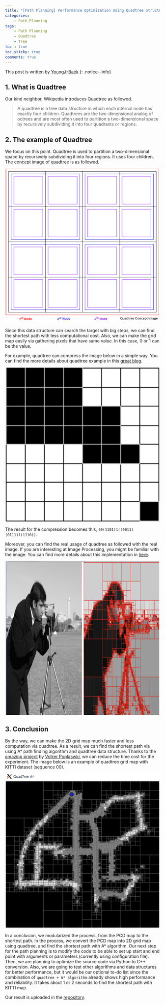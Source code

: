 ```yaml
---
title: "[Path Planning] Performance Optimization Using Quadtree Structure"
categories:
    - Path_Planning
tags:
    - Path Planning
    - Quadtree
    - Tree
toc : true
toc_sticky: true
comments: true
---
```

This post is written by [YoungJ-Baek](https://github.com/YoungJ-Baek)
{: .notice--info}

## 1. What is Quadtree
Our kind neighbor, Wikipedia introduces Quadtree as followed.

> A quadtree is a tree data structure in which each internal node has exactly four children. Quadtrees are the two-dimensional analog of octrees and are most often used to partition a two-dimensional space by recursively subdividing it into four quadrants or regions.

## 2. The example of Quadtree
We focus on this point. Quadtree is used to partition a two-dimensional space by recursively subdividing it into four regions. It uses four children. The concept image of quadtree is as followed.

<p align="center"><img src="/assets/images/posts/quadtree.png" height="500px" width="500px"></p>

Since this data structure can search the target with big steps, we can find the shortest path with less computational cost. Also, we can make the grid map easily via gathering pixels that have same value. In this case, 0 or 1 can be the value.

For example, quadtree can compress the image below in a simple way. You can find the more details about quadtree example in this [great blog](https://chessire.tistory.com/m/entry/쿼드트리Quad-tree).

<p align="center"><img src="/assets/images/posts/quadtree_example.png" height="500px" width="500px"></p>

The result for the compression becomes this, `(0(1101)1((0011)(0111)1(1110))`.

Moreover, you can find the real usage of quadtree as followed with the real image. If you are interesting at Image Processing, you might be familiar with the image. You can find more details about this implementation in [here](https://kipl.tistory.com/457).

<p align="center"><img src="/assets/images/posts/quadtree_example2.png" height="500px" width="500px"></p>

## 3. Conclusion
By the way, we can make the 2D grid map much faster and less computation via quadtree. As a result, we can find the shortest path via using A* path finding algorithm and quadtree data structure. Thanks to the [amazing project](https://github.com/volkerp/quadtree_Astar) by [Volker Poplaswki](https://github.com/volkerp), we can reduce the time cost for the experiment. The image below is an example of quadtree grid map with KITTI dataset (sequence 00).

<p align="center"><img src="/assets/images/posts/quadtree_kitti.png" height="500px" width="500px"></p>

In a conclusion, we modularized the process, from the PCD map to the shortest path. In the process, we convert the PCD map into 2D grid map using quadtree, and find the shortest path with A* algorithm. Our next step for the path planning is to modify the code to be able to set up start and end point with arguments or parameters (currently using configuration file). Then, we are planning to optimize the source code via Python to C++ conversion. Also, we are going to test other algorithms and data structures for better performance, but it would be our optional to-do list since the combination of `quadtree + A* algorithm` already shows high performance and reliability. It takes about 1 or 2 seconds to find the shortest path with KITTI map.

Our result is uploaded in the [repository](https://github.com/V-SLAMMERS/path-planning).